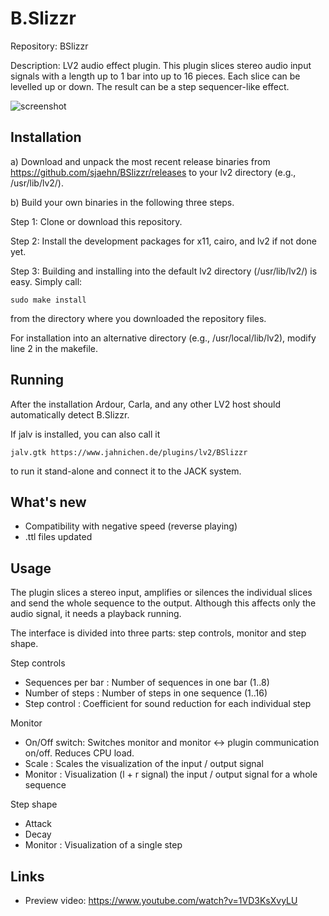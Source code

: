 # B.Slizzr
Repository: BSlizzr

Description: LV2 audio effect plugin. This plugin slices stereo audio input signals with a length up to 1 bar into up to 16 pieces. Each slice can be levelled up or down. The result can be a step sequencer-like effect.

![screenshot](https://raw.githubusercontent.com/sjaehn/bmusic-bslicer/master/Screenshot.png "Screenshot from B.Slizzr")

Installation
------------
a) Download and unpack the most recent release binaries from
https://github.com/sjaehn/BSlizzr/releases to your lv2 directory (e.g., /usr/lib/lv2/).

b) Build your own binaries in the following three steps.

Step 1: Clone or download this repository.

Step 2: Install the development packages for x11, cairo, and lv2 if not done yet.

Step 3: Building and installing into the default lv2 directory (/usr/lib/lv2/) is easy. Simply call:
```
sudo make install
```
from the directory where you downloaded the repository files.

For installation into an alternative directory (e.g., /usr/local/lib/lv2), modify line 2 in the makefile.

Running
-------
After the installation Ardour, Carla, and any other LV2 host should automatically detect B.Slizzr.

If jalv is installed, you can also call it
```
jalv.gtk https://www.jahnichen.de/plugins/lv2/BSlizzr
```
to run it stand-alone and connect it to the JACK system.

What's new
-----------
* Compatibility with negative speed (reverse playing)
* .ttl files updated

Usage
-----
The plugin slices a stereo input, amplifies or silences the individual slices and send the whole sequence to the output. Although this affects only the audio signal, it needs a playback running.

The interface is divided into three parts: step controls, monitor and step shape.

Step controls
* Sequences per bar : Number of sequences in one bar (1..8)
* Number of steps : Number of steps in one sequence (1..16)
* Step control : Coefficient for sound reduction for each individual step

Monitor
* On/Off switch: Switches monitor and monitor <-> plugin communication on/off. Reduces CPU load.
* Scale : Scales the visualization of the input / output signal
* Monitor : Visualization (l + r signal) the input / output signal for a whole sequence

Step shape
* Attack
* Decay
* Monitor : Visualization of a single step

Links
-----
* Preview video: https://www.youtube.com/watch?v=1VD3KsXvyLU




